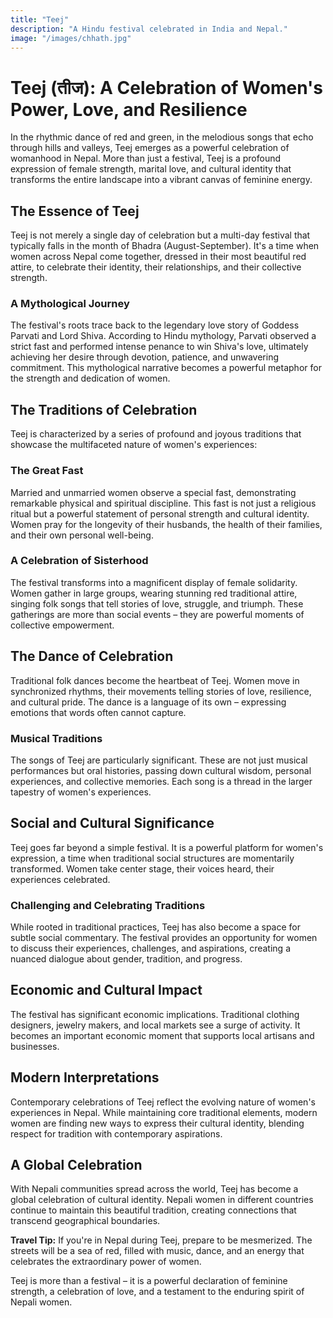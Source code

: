 ```yaml
---
title: "Teej"
description: "A Hindu festival celebrated in India and Nepal."
image: "/images/chhath.jpg"
---
```


# Teej (तीज): A Celebration of Women's Power, Love, and Resilience

In the rhythmic dance of red and green, in the melodious songs that echo through hills and valleys, Teej emerges as a powerful celebration of womanhood in Nepal. More than just a festival, Teej is a profound expression of female strength, marital love, and cultural identity that transforms the entire landscape into a vibrant canvas of feminine energy.

## The Essence of Teej

Teej is not merely a single day of celebration but a multi-day festival that typically falls in the month of Bhadra (August-September). It's a time when women across Nepal come together, dressed in their most beautiful red attire, to celebrate their identity, their relationships, and their collective strength.

### A Mythological Journey

The festival's roots trace back to the legendary love story of Goddess Parvati and Lord Shiva. According to Hindu mythology, Parvati observed a strict fast and performed intense penance to win Shiva's love, ultimately achieving her desire through devotion, patience, and unwavering commitment. This mythological narrative becomes a powerful metaphor for the strength and dedication of women.

## The Traditions of Celebration

Teej is characterized by a series of profound and joyous traditions that showcase the multifaceted nature of women's experiences:

### The Great Fast

Married and unmarried women observe a special fast, demonstrating remarkable physical and spiritual discipline. This fast is not just a religious ritual but a powerful statement of personal strength and cultural identity. Women pray for the longevity of their husbands, the health of their families, and their own personal well-being.

### A Celebration of Sisterhood

The festival transforms into a magnificent display of female solidarity. Women gather in large groups, wearing stunning red traditional attire, singing folk songs that tell stories of love, struggle, and triumph. These gatherings are more than social events – they are powerful moments of collective empowerment.

## The Dance of Celebration

Traditional folk dances become the heartbeat of Teej. Women move in synchronized rhythms, their movements telling stories of love, resilience, and cultural pride. The dance is a language of its own – expressing emotions that words often cannot capture.

### Musical Traditions

The songs of Teej are particularly significant. These are not just musical performances but oral histories, passing down cultural wisdom, personal experiences, and collective memories. Each song is a thread in the larger tapestry of women's experiences.

## Social and Cultural Significance

Teej goes far beyond a simple festival. It is a powerful platform for women's expression, a time when traditional social structures are momentarily transformed. Women take center stage, their voices heard, their experiences celebrated.

### Challenging and Celebrating Traditions

While rooted in traditional practices, Teej has also become a space for subtle social commentary. The festival provides an opportunity for women to discuss their experiences, challenges, and aspirations, creating a nuanced dialogue about gender, tradition, and progress.

## Economic and Cultural Impact

The festival has significant economic implications. Traditional clothing designers, jewelry makers, and local markets see a surge of activity. It becomes an important economic moment that supports local artisans and businesses.

## Modern Interpretations

Contemporary celebrations of Teej reflect the evolving nature of women's experiences in Nepal. While maintaining core traditional elements, modern women are finding new ways to express their cultural identity, blending respect for tradition with contemporary aspirations.

## A Global Celebration

With Nepali communities spread across the world, Teej has become a global celebration of cultural identity. Nepali women in different countries continue to maintain this beautiful tradition, creating connections that transcend geographical boundaries.

**Travel Tip:** If you're in Nepal during Teej, prepare to be mesmerized. The streets will be a sea of red, filled with music, dance, and an energy that celebrates the extraordinary power of women.

Teej is more than a festival – it is a powerful declaration of feminine strength, a celebration of love, and a testament to the enduring spirit of Nepali women.